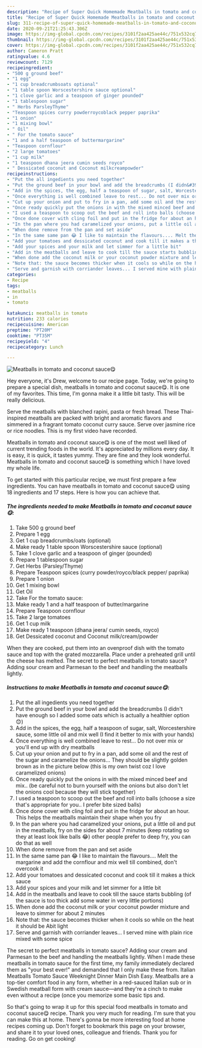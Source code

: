 ```yaml
---
description: "Recipe of Super Quick Homemade Meatballs in tomato and coconut sauce😋"
title: "Recipe of Super Quick Homemade Meatballs in tomato and coconut sauce😋"
slug: 311-recipe-of-super-quick-homemade-meatballs-in-tomato-and-coconut-sauce
date: 2020-09-21T21:25:43.306Z
image: https://img-global.cpcdn.com/recipes/3101f2aa425ae44c/751x532cq70/meatballs-in-tomato-and-coconut-sauce😋-recipe-main-photo.jpg
thumbnail: https://img-global.cpcdn.com/recipes/3101f2aa425ae44c/751x532cq70/meatballs-in-tomato-and-coconut-sauce😋-recipe-main-photo.jpg
cover: https://img-global.cpcdn.com/recipes/3101f2aa425ae44c/751x532cq70/meatballs-in-tomato-and-coconut-sauce😋-recipe-main-photo.jpg
author: Cameron Pratt
ratingvalue: 4.6
reviewcount: 7129
recipeingredient:
- "500 g ground beef"
- "1 egg"
- "1 cup breadcrumbsoats optional"
- "1 table spoon Worscestershire sauce optional"
- "1 clove garlic and a teaspoon of ginger pounded"
- "1 tablespoon sugar"
- " Herbs ParsleyThyme"
- "Teaspoon spices curry powderroycoblack pepper paprika"
- "1 onion"
- "1 mixing bowl"
- " Oil"
- " For the tomato sauce"
- "1 and a half teaspoon of buttermargarine"
- "Teaspoon cornflour"
- "2 large tomatoes"
- "1 cup milk"
- "1 teaspoon dhana jeera cumin seeds royco"
- " Dessicated coconut and Coconut milkcreampowder"
recipeinstructions:
- "Put the all ingedients you need together"
- "Put the ground beef in your bowl and add the breadcrumbs (I didn&#39;t have enough so I added some oats which is actually a healthier option😊)"
- "Add in the spices, the egg, half a teaspoon of sugar, salt, Worcestershire sauce, some little oil and mix well (I find it better to mix with your hands)"
- "Once everything is well combined leave to rest... Do not over mix or you&#39;ll end up with dry meatballs"
- "Cut up your onion and put to fry in a pan, add some oil and the rest of the sugar and caramelize the onions... They should be slightly golden brown as in the picture below (this is my own twist coz I love caramelized onions)"
- "Once ready quickly put the onions in with the mixed minced beef and mix.. (be careful not to burn yourself with the onions but also don&#39;t let the onions cool because they will stick together)"
- "I used a teaspoon to scoop out the beef and roll into balls (choose a size that&#39;s appropriate for you.. I prefer bite sized balls)"
- "Once done cover with cling foil and put in the fridge for about an hour. This helps the meatballs maintain their shape when you fry"
- "In the pan where you had caramelized your onions, put a little oil and put in the meatballs, fry on the sides for about 7 minutes (keep rotating so they at least look like balls 😂) other people prefer to deep fry, you can do that as well"
- "When done remove from the pan and set aside"
- "In the same same pan 😂 I like to maintain the flavours.... Melt the margarine and add the cornflour and mix well till combined, don&#39;t overcook it"
- "Add your tomatoes and dessicated coconut and cook till it makes a thick sauce"
- "Add your spices and your milk and let simmer for a little bit"
- "Add in the meatballs and leave to cook till the sauce starts bubbling (of the sauce is too thick add some water in very little portions)"
- "When done add the coconut milk or your coconut powder mixture and leave to simmer for about 2 minutes"
- "Note that: the sauce becomes thicker when it cools so while on the heat it should be Abit light"
- "Serve and garnish with corriander leaves... I served mine with plain rice mixed with some spice"
categories:
- Recipe
tags:
- meatballs
- in
- tomato

katakunci: meatballs in tomato 
nutrition: 233 calories
recipecuisine: American
preptime: "PT20M"
cooktime: "PT35M"
recipeyield: "4"
recipecategory: Lunch

---
```



![Meatballs in tomato and coconut sauce😋](https://img-global.cpcdn.com/recipes/3101f2aa425ae44c/751x532cq70/meatballs-in-tomato-and-coconut-sauce😋-recipe-main-photo.jpg)

Hey everyone, it's Drew, welcome to our recipe page. Today, we're going to prepare a special dish, meatballs in tomato and coconut sauce😋. It is one of my favorites. This time, I'm gonna make it a little bit tasty. This will be really delicious.

Serve the meatballs with blanched rapini, pasta or fresh bread. These Thai-inspired meatballs are packed with bright and aromatic flavors and simmered in a fragrant tomato coconut curry sauce. Serve over jasmine rice or rice noodles. This is my first video have recorded.

Meatballs in tomato and coconut sauce😋 is one of the most well liked of current trending foods in the world. It's appreciated by millions every day. It is easy, it is quick, it tastes yummy. They are fine and they look wonderful. Meatballs in tomato and coconut sauce😋 is something which I have loved my whole life.


To get started with this particular recipe, we must first prepare a few ingredients. You can have meatballs in tomato and coconut sauce😋 using 18 ingredients and 17 steps. Here is how you can achieve that.

<!--inarticleads1-->

##### The ingredients needed to make Meatballs in tomato and coconut sauce😋:

1. Take 500 g ground beef
1. Prepare 1 egg
1. Get 1 cup breadcrumbs/oats (optional)
1. Make ready 1 table spoon Worscestershire sauce (optional)
1. Take 1 clove garlic and a teaspoon of ginger (pounded)
1. Prepare 1 tablespoon sugar
1. Get  Herbs (Parsley/Thyme)
1. Prepare Teaspoon spices (curry powder/royco/black pepper/ paprika)
1. Prepare 1 onion
1. Get 1 mixing bowl
1. Get  Oil
1. Take  For the tomato sauce:
1. Make ready 1 and a half teaspoon of butter/margarine
1. Prepare Teaspoon cornflour
1. Take 2 large tomatoes
1. Get 1 cup milk
1. Make ready 1 teaspoon (dhana jeera/ cumin seeds, royco)
1. Get  Dessicated coconut and Coconut milk/cream/powder


When they are cooked, put them into an ovenproof dish with the tomato sauce and top with the grated mozzarella. Place under a preheated grill until the cheese has melted. The secret to perfect meatballs in tomato sauce? Adding sour cream and Parmesan to the beef and handling the meatballs lightly. 

<!--inarticleads2-->

##### Instructions to make Meatballs in tomato and coconut sauce😋:

1. Put the all ingedients you need together
1. Put the ground beef in your bowl and add the breadcrumbs (I didn&#39;t have enough so I added some oats which is actually a healthier option😊)
1. Add in the spices, the egg, half a teaspoon of sugar, salt, Worcestershire sauce, some little oil and mix well (I find it better to mix with your hands)
1. Once everything is well combined leave to rest... Do not over mix or you&#39;ll end up with dry meatballs
1. Cut up your onion and put to fry in a pan, add some oil and the rest of the sugar and caramelize the onions... They should be slightly golden brown as in the picture below (this is my own twist coz I love caramelized onions)
1. Once ready quickly put the onions in with the mixed minced beef and mix.. (be careful not to burn yourself with the onions but also don&#39;t let the onions cool because they will stick together)
1. I used a teaspoon to scoop out the beef and roll into balls (choose a size that&#39;s appropriate for you.. I prefer bite sized balls)
1. Once done cover with cling foil and put in the fridge for about an hour. This helps the meatballs maintain their shape when you fry
1. In the pan where you had caramelized your onions, put a little oil and put in the meatballs, fry on the sides for about 7 minutes (keep rotating so they at least look like balls 😂) other people prefer to deep fry, you can do that as well
1. When done remove from the pan and set aside
1. In the same same pan 😂 I like to maintain the flavours.... Melt the margarine and add the cornflour and mix well till combined, don&#39;t overcook it
1. Add your tomatoes and dessicated coconut and cook till it makes a thick sauce
1. Add your spices and your milk and let simmer for a little bit
1. Add in the meatballs and leave to cook till the sauce starts bubbling (of the sauce is too thick add some water in very little portions)
1. When done add the coconut milk or your coconut powder mixture and leave to simmer for about 2 minutes
1. Note that: the sauce becomes thicker when it cools so while on the heat it should be Abit light
1. Serve and garnish with corriander leaves... I served mine with plain rice mixed with some spice


The secret to perfect meatballs in tomato sauce? Adding sour cream and Parmesan to the beef and handling the meatballs lightly. When I made these meatballs in tomato sauce for the first time, my family immediately declared them as &#34;your best ever!&#34; and demanded that I only make these from. Italian Meatballs Tomato Sauce Weeknight Dinner Main Dish Easy. Meatballs are a top-tier comfort food in any form, whether in a red-sauced Italian sub or in Swedish meatball form with cream sauce—and they&#39;re a cinch to make even without a recipe (once you memorize some basic tips and. 

So that's going to wrap it up for this special food meatballs in tomato and coconut sauce😋 recipe. Thank you very much for reading. I'm sure that you can make this at home. There's gonna be more interesting food at home recipes coming up. Don't forget to bookmark this page on your browser, and share it to your loved ones, colleague and friends. Thank you for reading. Go on get cooking!
